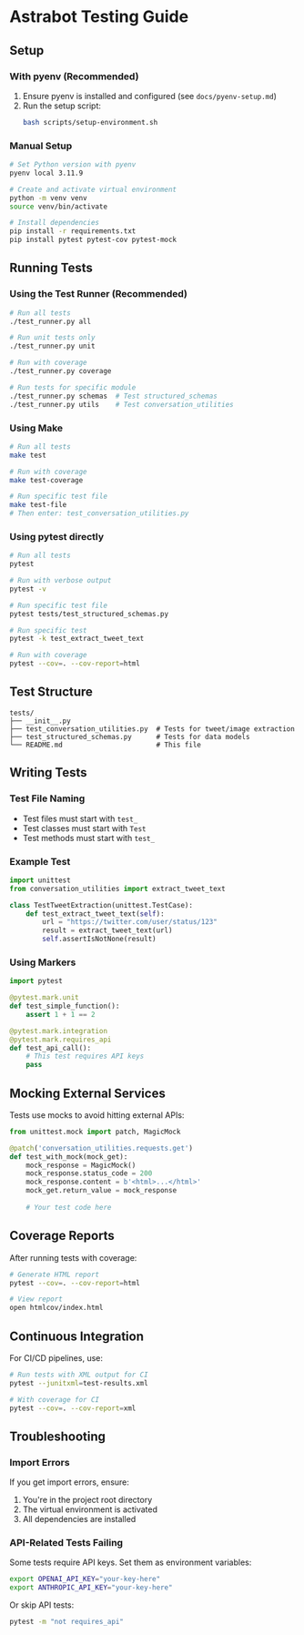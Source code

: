 # Astrabot Testing Guide

## Setup

### With pyenv (Recommended)

1. Ensure pyenv is installed and configured (see `docs/pyenv-setup.md`)
2. Run the setup script:
   ```bash
   bash scripts/setup-environment.sh
   ```

### Manual Setup

```bash
# Set Python version with pyenv
pyenv local 3.11.9

# Create and activate virtual environment
python -m venv venv
source venv/bin/activate

# Install dependencies
pip install -r requirements.txt
pip install pytest pytest-cov pytest-mock
```

## Running Tests

### Using the Test Runner (Recommended)

```bash
# Run all tests
./test_runner.py all

# Run unit tests only
./test_runner.py unit

# Run with coverage
./test_runner.py coverage

# Run tests for specific module
./test_runner.py schemas  # Test structured_schemas
./test_runner.py utils    # Test conversation_utilities
```

### Using Make

```bash
# Run all tests
make test

# Run with coverage
make test-coverage

# Run specific test file
make test-file
# Then enter: test_conversation_utilities.py
```

### Using pytest directly

```bash
# Run all tests
pytest

# Run with verbose output
pytest -v

# Run specific test file
pytest tests/test_structured_schemas.py

# Run specific test
pytest -k test_extract_tweet_text

# Run with coverage
pytest --cov=. --cov-report=html
```

## Test Structure

```
tests/
├── __init__.py
├── test_conversation_utilities.py  # Tests for tweet/image extraction
├── test_structured_schemas.py      # Tests for data models
└── README.md                       # This file
```

## Writing Tests

### Test File Naming
- Test files must start with `test_`
- Test classes must start with `Test`
- Test methods must start with `test_`

### Example Test

```python
import unittest
from conversation_utilities import extract_tweet_text

class TestTweetExtraction(unittest.TestCase):
    def test_extract_tweet_text(self):
        url = "https://twitter.com/user/status/123"
        result = extract_tweet_text(url)
        self.assertIsNotNone(result)
```

### Using Markers

```python
import pytest

@pytest.mark.unit
def test_simple_function():
    assert 1 + 1 == 2

@pytest.mark.integration
@pytest.mark.requires_api
def test_api_call():
    # This test requires API keys
    pass
```

## Mocking External Services

Tests use mocks to avoid hitting external APIs:

```python
from unittest.mock import patch, MagicMock

@patch('conversation_utilities.requests.get')
def test_with_mock(mock_get):
    mock_response = MagicMock()
    mock_response.status_code = 200
    mock_response.content = b'<html>...</html>'
    mock_get.return_value = mock_response
    
    # Your test code here
```

## Coverage Reports

After running tests with coverage:

```bash
# Generate HTML report
pytest --cov=. --cov-report=html

# View report
open htmlcov/index.html
```

## Continuous Integration

For CI/CD pipelines, use:

```bash
# Run tests with XML output for CI
pytest --junitxml=test-results.xml

# With coverage for CI
pytest --cov=. --cov-report=xml
```

## Troubleshooting

### Import Errors

If you get import errors, ensure:
1. You're in the project root directory
2. The virtual environment is activated
3. All dependencies are installed

### API-Related Tests Failing

Some tests require API keys. Set them as environment variables:
```bash
export OPENAI_API_KEY="your-key-here"
export ANTHROPIC_API_KEY="your-key-here"
```

Or skip API tests:
```bash
pytest -m "not requires_api"
```